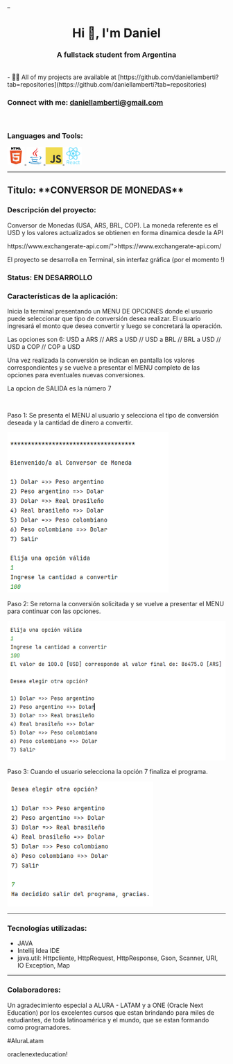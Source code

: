 _<h1 align="center">Hi 👋, I'm Daniel</h1>

<h3 align="center">A fullstack student from Argentina</h3>
<br>
- 👨‍💻 All of my projects are available at [https://github.com/daniellamberti?tab=repositories](https://github.com/daniellamberti?tab=repositories)

<h3 align="left">Connect with me: <a href="mailto:daniellamberti@gmail.com">daniellamberti@gmail.com</a></h3>
<p align="left">
</p>
<br>

<h3 align="left">Languages and Tools:</h3>
<p align="left"> <a href="https://www.w3schools.com/css/" target="_blank" rel="noreferrer"> 
  <timg src="https://raw.githubusercontent.com/devicons/devicon/master/icons/css3/css3-original-wordmark.svg" alt="css3" width="40" height="40"/> </a> 
  <a href="https://www.w3.org/html/" target="_blank" rel="noreferrer"> 
    <img src="https://raw.githubusercontent.com/devicons/devicon/master/icons/html5/html5-original-wordmark.svg" 
      alt="html5" width="40" height="40"/> </a> <a href="https://www.java.com" target="_blank" rel="noreferrer"> 
        <img src="https://raw.githubusercontent.com/devicons/devicon/master/icons/java/java-original.svg" 
          alt="java" width="40" height="40"/> </a> <a href="https://developer.mozilla.org/en-US/docs/Web/JavaScript" target="_blank" rel="noreferrer"> 
            <img src="https://raw.githubusercontent.com/devicons/devicon/master/icons/javascript/javascript-original.svg" 
              alt="javascript" width="40" height="40"/> </a> <a href="https://reactjs.org/" target="_blank" rel="noreferrer"> 
                <img src="https://raw.githubusercontent.com/devicons/devicon/master/icons/react/react-original-wordmark.svg" 
                  alt="react" width="40" height="40"/> </a> </p>
<hr>
<div>
<h2>Titulo: **CONVERSOR DE MONEDAS**</h2>

<h3>Descripción del proyecto:</h3>
<p>Conversor de Monedas (USA, ARS, BRL, COP). La moneda referente es el USD y los valores actualizados se obtienen en forma dinamica desde la API 
  <p href="https://www.exchangerate-api.com/" target="_blank">https://www.exchangerate-api.com/">https://www.exchangerate-api.com/<a/></p>
  <p>El proyecto se desarrolla en Terminal, sin interfaz gráfica (por el momento !)</p>

<h3>Status: EN DESARROLLO</h3>

<h3>Características de la aplicación:</h3>
<p>Inicia la terminal presentando un MENU DE OPCIONES donde el usuario puede seleccionar que tipo de conversión desea realizar. 
  El usuario ingresará el monto que desea convertir y luego se concretará la operación.</p>
<p>Las opciones son 6: USD a ARS // ARS a USD // USD a BRL // BRL a USD // USD a COP // COP a USD</p>
<p>Una vez realizada la conversión se indican en pantalla los valores correspondientes y se vuelve a presentar el MENU 
  completo de las opciones para eventuales nuevas conversiones.</p>
  <p>La opcion de SALIDA es la número 7</p>
  <br>
<p>Paso 1: Se presenta el MENU al usuario y selecciona el tipo de conversión deseada y la cantidad de dinero a convertir.</p>
<img src="conversor_1.png" alt="Primera foto explicativa sobre el uso del programa">
<p>Paso 2: Se retorna la conversión solicitada y se vuelve a presentar el MENU para continuar con las opciones.</p>
<img src="conversor_2.png" alt="Segunda foto explicativa sobre el uso del programa">
<p>Paso 3: Cuando el usuario selecciona la opción 7 finaliza el programa.</p>
<img src="conversor_3.png" alt="Tercera foto explicativa sobre el uso del programa">
<br>
<hr>

<h3>Tecnologías utilizadas:</h3>
<ul>
<li>JAVA</li>
<li>Intellij Idea IDE</li>
<li>java.util: Httpcliente, HttpRequest, HttpResponse, Gson, Scanner, URI, IO Exception, Map </li>
</ul>

<hr>
<h3>Colaboradores:</h3>
<p>Un agradecimiento especial a ALURA - LATAM y a ONE (Oracle Next Education) por los excelentes cursos que 
estan brindando para miles de estudiantes, de toda latinoamérica y el mundo, que se estan formando como programadores.</p>
<p>#AluraLatam</p>
<p>oraclenexteducation!</p>

</div>

